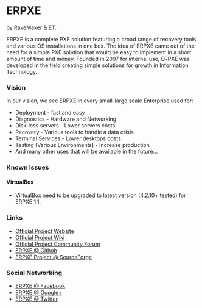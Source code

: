 ERPXE
=====
by [RaveMaker][RaveMaker] & [ET][ET].

ERPXE is a complete PXE solution featuring a broad range of recovery tools and various OS installations in one box.
The idea of ERPXE came out of the need for a simple PXE solution that would be easy to implement in a short amount of time and money.
Founded in 2007 for internal use, ERPXE was developed in the field creating simple solutions for growth in Information Technology.

### Vision

In our vision, we see ERPXE in every small-large scale Enterprise used for:

* Deployment - fast and easy
* Diagnostics - Hardware and Networking
* Disk-less servers - Lower servers costs
* Recovery - Various tools to handle a data crisis
* Terminal Services - Lower desktops costs
* Testing (Various Environments) - Increase production
* And many other uses that will be available in the future...

### Known Issues

#### VirtualBox
* VirtualBox need to be upgraded to latest version (4.2.10+ tested) for ERPXE 1.1.

### Links

* [Official Project Website][ERPXE.COM]
* [Official Project Wiki][ERPXE.ORG]
* [Official Project Community Forum][ERPXE.NET]
* [ERPXE @ Github][GITHUB]
* [ERPXE Project @ SourceForge][SF]

### Social Networking
* [ERPXE @ Facebook][FACEBOOK]
* [ERPXE @ Google+][GOOGLEPLUS]
* [ERPXE @ Twitter][TWITTER]

[RaveMaker]: http://ravemaker.net
[ET]: http://etcs.me
[ERPXE.COM]: http://erpxe.com/
[ERPXE.ORG]: http://erpxe.org/
[ERPXE.NET]: http://erpxe.net/
[GITHUB]: https://github.com/ERPXE
[SF]: https://sourceforge.net/projects/erpxe/
[FACEBOOK]: http://www.facebook.com/erpxe
[GOOGLEPLUS]: https://plus.google.com/110564784966828303213/about
[TWITTER]: https://twitter.com/ERPXE
